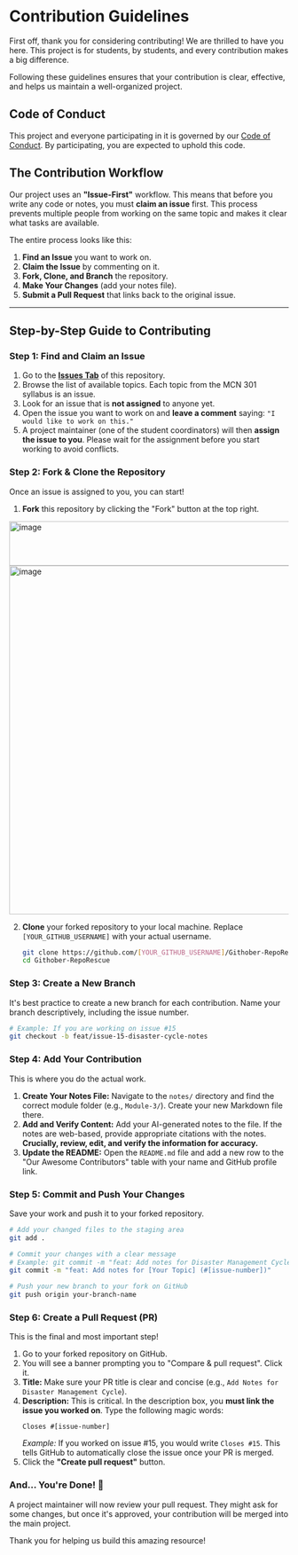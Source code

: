 # Contribution Guidelines 

First off, thank you for considering contributing! We are thrilled to have you here. This project is for students, by students, and every contribution makes a big difference.

Following these guidelines ensures that your contribution is clear, effective, and helps us maintain a well-organized project.

## Code of Conduct

This project and everyone participating in it is governed by our [Code of Conduct](CODE_OF_CONDUCT.md). By participating, you are expected to uphold this code.

## The Contribution Workflow

Our project uses an **"Issue-First"** workflow. This means that before you write any code or notes, you must **claim an issue** first. This process prevents multiple people from working on the same topic and makes it clear what tasks are available.

The entire process looks like this:

1.  **Find an Issue** you want to work on.
2.  **Claim the Issue** by commenting on it.
3.  **Fork, Clone, and Branch** the repository.
4.  **Make Your Changes** (add your notes file).
5.  **Submit a Pull Request** that links back to the original issue.

---

## Step-by-Step Guide to Contributing

### Step 1: Find and Claim an Issue

1.  Go to the **[Issues Tab](https://github.com/murugnn/Hacktoberfest_Disaster_Prep/issues)** of this repository.
2.  Browse the list of available topics. Each topic from the MCN 301 syllabus is an issue.
3.  Look for an issue that is **not assigned** to anyone yet.
4.  Open the issue you want to work on and **leave a comment** saying: `"I would like to work on this."`
5.  A project maintainer (one of the student coordinators) will then **assign the issue to you**. Please wait for the assignment before you start working to avoid conflicts.

### Step 2: Fork & Clone the Repository

Once an issue is assigned to you, you can start!

1.  **Fork** this repository by clicking the "Fork" button at the top right.

  <img width="1278" height="80" alt="image" src="https://github.com/user-attachments/assets/8acb5d8e-8bf4-488d-8c14-36ff343bfb27" />

  <img width="1235" height="629" alt="image" src="https://github.com/user-attachments/assets/061fe31a-7518-4685-9f38-94c36c9330f4" />


2.  **Clone** your forked repository to your local machine. Replace `[YOUR_GITHUB_USERNAME]` with your actual username.

    ```bash
    git clone https://github.com/[YOUR_GITHUB_USERNAME]/Githober-RepoRescue.git
    cd Githober-RepoRescue
    ```

### Step 3: Create a New Branch

It's best practice to create a new branch for each contribution. Name your branch descriptively, including the issue number.

```bash
# Example: If you are working on issue #15
git checkout -b feat/issue-15-disaster-cycle-notes
```

### Step 4: Add Your Contribution

This is where you do the actual work.

1.  **Create Your Notes File:** Navigate to the `notes/` directory and find the correct module folder (e.g., `Module-3/`). Create your new Markdown file there.
2.  **Add and Verify Content:** Add your AI-generated notes to the file. If the notes are web-based, provide appropriate citations with the notes. **Crucially, review, edit, and verify the information for accuracy.**
3.  **Update the README:** Open the `README.md` file and add a new row to the "Our Awesome Contributors" table with your name and GitHub profile link.

### Step 5: Commit and Push Your Changes

Save your work and push it to your forked repository.

```bash
# Add your changed files to the staging area
git add .

# Commit your changes with a clear message
# Example: git commit -m "feat: Add notes for Disaster Management Cycle (#15)"
git commit -m "feat: Add notes for [Your Topic] (#[issue-number])"

# Push your new branch to your fork on GitHub
git push origin your-branch-name
```

### Step 6: Create a Pull Request (PR)

This is the final and most important step!

1.  Go to your forked repository on GitHub.
2.  You will see a banner prompting you to "Compare & pull request". Click it.
3.  **Title:** Make sure your PR title is clear and concise (e.g., `Add Notes for Disaster Management Cycle`).
4.  **Description:** This is critical. In the description box, you **must link the issue you worked on**. Type the following magic words:
    ```
    Closes #[issue-number]
    ```
    *Example:* If you worked on issue #15, you would write `Closes #15`. This tells GitHub to automatically close the issue once your PR is merged.
5.  Click the **"Create pull request"** button.

### And... You're Done! 🎉

A project maintainer will now review your pull request. They might ask for some changes, but once it's approved, your contribution will be merged into the main project.

Thank you for helping us build this amazing resource!
